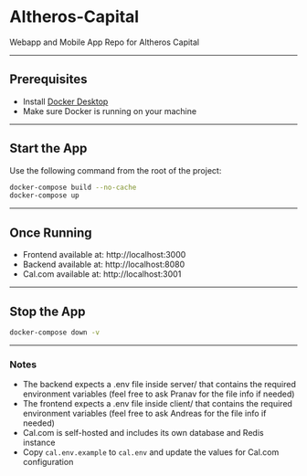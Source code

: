 # Altheros-Capital
Webapp and Mobile App Repo for Altheros Capital

---

## Prerequisites

- Install [Docker Desktop](https://www.docker.com/products/docker-desktop)
- Make sure Docker is running on your machine

---

## Start the App

Use the following command from the root of the project:

```bash
docker-compose build --no-cache
docker-compose up
```

---

## Once Running

- Frontend available at: http://localhost:3000
- Backend available at: http://localhost:8080
- Cal.com available at: http://localhost:3001

---

## Stop the App

```bash
docker-compose down -v
```

---

### Notes

- The backend expects a .env file inside server/ that contains the required environment variables (feel free to ask Pranav for the file info if needed)
- The frontend expects a .env file inside client/ that contains the required environment variables (feel free to ask Andreas for the file info if needed)
- Cal.com is self-hosted and includes its own database and Redis instance
- Copy `cal.env.example` to `cal.env` and update the values for Cal.com configuration